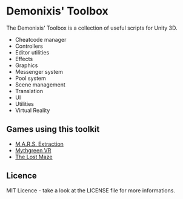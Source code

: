 Demonixis' Toolbox
========================

The Demonixis' Toolbox is a collection of useful scripts for Unity 3D.

- Cheatcode manager
- Controllers
- Editor utilities
- Effects
- Graphics
- Messenger system
- Pool system
- Scene management
- Translation
- UI
- Utilities
- Virtual Reality

## Games using this toolkit

- [M.A.R.S. Extraction](demonixis.itch.io/mars-extraction)
- [Mythgreen VR](https://demonixis.itch.io/mythgreen-vr)
- [The Lost Maze](https://demonixis.itch.io/the-lost-maze)

## Licence
MIT Licence - take a look at the LICENSE file for more informations.

